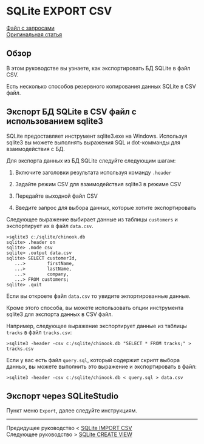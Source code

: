 # SQLite EXPORT CSV #########################

[Файл с запросами][querys]   
[Оригинальная статья][origin]

[querys]: ./querys.sql
[origin]: https://www.sqlitetutorial.net/sqlite-export-csv/

## Обзор ##############################

В этом руководстве вы узнаете, как экспортировать БД SQLite в файл CSV.

Есть несколько способов резервного копирования данных SQLite в CSV файл.

## Экспорт БД SQLite в CSV файл с использованием sqlite3

SQLite предоставляет инструмент sqlite3.exe на Windows. Используя sqlite3 вы можете выполнять выражения SQL и dot-комманды для взаимодействия с БД.

Для экспорта данных из БД SQLite следуйте следующим шагам:

1. Включите заголовки результата используя команду `.header`

2. Задайте режим CSV для взаимодействия sqlite3 в режиме CSV

3. Передайте выходной файл CSV

4. Введите запрос для выбора данных, которые хотите экспортировать

Следующее выражение выбирает данные из таблицы `customers` и экспортирует их в файл `data.csv`.

```````````````````````````````````````
>sqlite3 c:/sqlite/chinook.db
sqlite> .header on
sqlite> .mode csv
sqlite> .output data.csv
sqlite> SELECT customerId,
   ...>        firstName,
   ...>        lastName,
   ...>        company,
   ...> FROM customers;
sqlite> .quit
```````````````````````````````````````

Если вы откроете файл `data.csv` то увидите экпортированные данные.

Кроме этого способа, вы можете использовать опции инструмента sqlite3 для экспорта данных в CSV файл.

Например, следующее выражение экспортирует данные из таблицы `tracks` в файл `tracks.csv`:

```````````````````````````````````````
>sqlite3 -header -csv c:/sqlite/chinook.db "SELECT * FROM tracks;" > tracks.csv
```````````````````````````````````````

Если у вас есть файл `query.sql`, который содержит скрипт выбора данных, вы можете выполнить это выражение и экспортировать в файл:

```````````````````````````````````````
>sqlite3 -header -csv c:/sqlite/chinook.db < query.sql > data.csv
```````````````````````````````````````

## Экспорт через SQLiteStudio

Пункт меню `Export`, далее следуйте инструкциям.

---------------------------------------

Предидущее руководство < [SQLite IMPORT CSV][prev]  
Следующее руководство > [SQLite CREATE VIEW][next]

[prev]: ../49_ImportCSV/translate.md
[next]: ../51_CreateView/translate.md